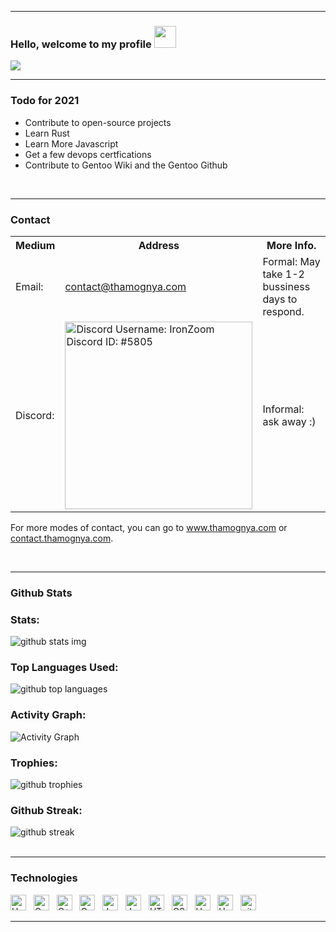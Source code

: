<body>
    <section class="profile_welcome">
        <hr>
        <h3 class="heading_title">
            Hello, welcome to my profile
            <img src="https://media.giphy.com/media/hvRJCLFzcasrR4ia7z/giphy.gif" width="35">
        </h3>
        <div class="center_readme_typing">
                <img src="https://readme-typing-svg.herokuapp.com?font=Source+Code+Pro&color=%23E06C75&size=25&duration=4200&width=600&height=60&lines=Hello%2C+my+name+is+Thamognya;High+school+freshman+developer;Linux%2C+kernel%2C+and+opensource+enthusiast;www.thamognya.com">
        </div>
        <hr>
    </section>
    <section>
        <h3 class="subtitle">Todo for 2021</h3>
        <ul class="todo">
            <li>Contribute to open-source projects</li>
            <li>Learn Rust</li>
            <li>Learn More Javascript</li>
            <li>Get a few devops certfications</li>
            <li>Contribute to Gentoo Wiki and the Gentoo Github</li>
          </ul>
          <br>
          <hr>
    </section>
    <section class="socials_and_contact">
        <div>
            <h3 class="subtitle">Contact</h3>
            <table class="contact">
                <tr>
                    <th>Medium</th>
                    <th>Address</th>
                    <th>More Info.</th>
                </tr>
                <tr>
                    <td>Email: </td>
                    <td><a class="underline" href="">contact@thamognya.com</a></td>
                    <td>Formal: May take 1-2 bussiness days to respond.</td>
                </tr>
                <tr>
                    <td>Discord: </td>
                    <td><a class="underline" href="https://discord.com"><img src="https://raw.githubusercontent.com/ThamognyaKodi/ThamognyaKodi/main/discord.png" alt="Discord Username: IronZoom Discord ID: #5805" width="300px"></a></td>
                    <td>Informal: ask away :)</td>
                </tr>
            </table>
            <p>For more modes of contact, you can go to <a class="underline" href="https://www.thamognya.com" target="_blank">www.thamognya.com</a> or <a  class="underline" href="contact.thamognya.com" target="_blank">contact.thamognya.com</a>.</p>
        </div>
        <br>
        <hr>
    </section>
    <section class="github_stats">
        <h3 class="subtitle">Github Stats</h3>
            <div class="ghstats">
                <h3 class="subsubtitle">Stats: </h3>
                <div class="ghstats_img">
                    <img src="https://github-readme-stats.vercel.app/api?username=ThamognyaKodi&count_private=true&show_icons=true&theme=onedark" alt="github stats img">
                </div>
            </div>
            <div class="languages">
                <h3 class="subsubtitle">Top Languages Used: </h3>
                <div class="languages_img">
                    <img src="https://github-readme-stats.vercel.app/api/top-langs/?username=ThamognyaKodi&langs_count=10&exclude_repo=DWM-Retro-Theme&theme=onedark" alt="github top languages">
                </div>
            </div>
            <div class="activity_graph">
                <h3 class="subsubtitle">Activity Graph: </h3>
                <div class="graph_img">
                    <img src="https://activity-graph.herokuapp.com/graph?username=ThamognyaKodi&theme=github" alt="Activity Graph">
                </div>
            </div>
            <div class="trophies">
                <h3 class="subsubtitle">Trophies: </h3>
                <div class="trophies_img">
                    <img src="https://github-profile-trophy.vercel.app/?username=ThamognyaKodi&theme=onedark" alt="github trophies">
                </div>
            </div>
            <div>
                <h3 class="streak">Github Streak: </h3>
                <div class="streak_img">
                    <img src="https://github-readme-streak-stats.herokuapp.com?user=ThamognyaKodi&theme=onedark&date_format=M%20j%5B%2C%20Y%5D" alt="github streak">
                </div>
            </div>
        <br>
        <hr>
    </section>
    <section class="tech_tools">
<h3 class="subtitle">Technologies</h3>
<span><img src="https://img.shields.io/badge/Python-282C34?logo=python&logoColor=FFFFFF" alt="Herkoku logo" title="Python" height="25" /></span>&nbsp;&nbsp;
<span><img src="https://img.shields.io/badge/C-282C34?logo=cplusplus&logoColor=FFFFFF" alt="C logo" title="C++" height="25" /></span>&nbsp;&nbsp;
<span><img src="https://img.shields.io/badge/C++-282C34?logo=cplusplus&logoColor=FFFFFF" alt="C++ logo" title="C++" height="25" /></span>&nbsp;&nbsp;
<span><img src="https://img.shields.io/badge/Rust-282C34?logo=rust&logoColor=FFFFFF" alt="C logo" title="C++" height="25" /></span>&nbsp;&nbsp;
<span><img src="https://img.shields.io/badge/Java-282C34?logo=java&logoColor=FFFFFF" alt="Java logo" title="Java" height="25" /></span>&nbsp;&nbsp;
<span><img src="https://img.shields.io/badge/JavaScript-282C34?logo=javascript&logoColor=F7DF1E" alt="JavaScript logo" title="JavaScript" height="25" /></span>&nbsp;&nbsp;
<span><img src="https://img.shields.io/badge/HTML5-282C34?logo=html5&logoColor=E34F26" alt="HTML5 logo" title="HTML5" height="25" /></span>&nbsp;&nbsp;
<span><img src="https://img.shields.io/badge/CSS3-282C34?logo=css3&logoColor=1572B6" alt="CSS3 logo" title="CSS3" height="25" /></span>&nbsp;&nbsp;
<span><img src="https://img.shields.io/badge/Linux-282C34?logo=linux&logoColor=FFFFFF" alt="Herkoku logo" title="Neovim" height="25" /></span>&nbsp;&nbsp;
<span><img src="https://img.shields.io/badge/Neovim-282C34?logo=neovim&logoColor=FFFFFF" alt="Herkoku logo" title="Neovim" height="25" /></span>&nbsp;&nbsp;
<span><img src="https://img.shields.io/badge/git-282C34?logo=git&logoColor=F05032" alt="git logo" title="git" height="25" /></span>&nbsp;&nbsp;
        <br>
        <hr>
    </section>
</body>
</html>
